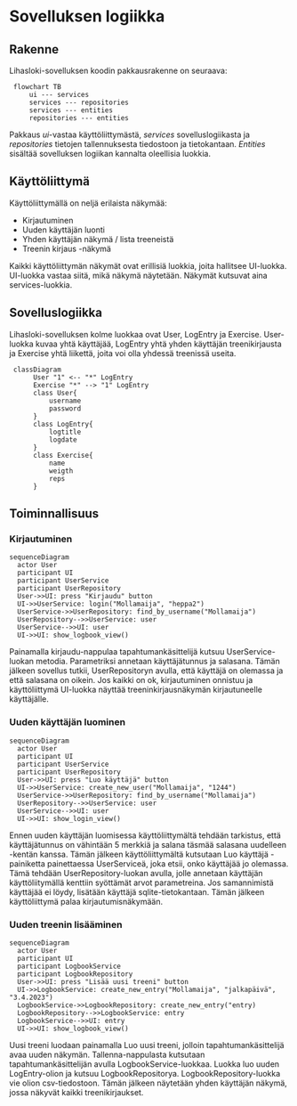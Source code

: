 # Sovelluksen logiikka


## Rakenne

Lihasloki-sovelluksen koodin pakkausrakenne on seuraava:
```mermaid
 flowchart TB
     ui --- services
     services --- repositories
     services --- entities
     repositories --- entities
```

Pakkaus *ui*-vastaa käyttöliittymästä, *services* sovelluslogiikasta ja *repositories* tietojen tallennuksesta tiedostoon ja tietokantaan. *Entities* sisältää sovelluksen logiikan kannalta oleellisia luokkia.

## Käyttöliittymä

Käyttöliittymällä on neljä erilaista näkymää:
- Kirjautuminen
- Uuden käyttäjän luonti
- Yhden käyttäjän näkymä / lista treeneistä
- Treenin kirjaus -näkymä

Kaikki käyttöliittymän näkymät ovat erillisiä luokkia, joita hallitsee UI-luokka. UI-luokka vastaa siitä, mikä näkymä näytetään. Näkymät kutsuvat aina services-luokkia.

## Sovelluslogiikka

Lihasloki-sovelluksen kolme luokkaa ovat User, LogEntry ja Exercise. User-luokka kuvaa yhtä käyttäjää, LogEntry yhtä yhden käyttäjän treenikirjausta ja Exercise yhtä liikettä, joita voi olla yhdessä treenissä useita.

```mermaid
 classDiagram
      User "1" <-- "*" LogEntry
      Exercise "*" --> "1" LogEntry
      class User{
          username
          password
      }
      class LogEntry{
          logtitle
          logdate
      }
      class Exercise{
          name
          weigth
          reps
      }
```

## Toiminnallisuus

### Kirjautuminen

```mermaid
sequenceDiagram
  actor User
  participant UI
  participant UserService
  participant UserRepository
  User->>UI: press "Kirjaudu" button
  UI->>UserService: login("Mollamaija", "heppa2")
  UserService->>UserRepository: find_by_username("Mollamaija")
  UserRepository-->>UserService: user
  UserService-->>UI: user
  UI->>UI: show_logbook_view()
```
Painamalla kirjaudu-nappulaa tapahtumankäsittelijä kutsuu UserService-luokan metodia. Parametriksi annetaan käyttäjätunnus ja salasana. Tämän jälkeen sovellus tutkii, UserRepositoryn avulla, että käyttäjä on olemassa ja että salasana on oikein. Jos kaikki on ok, kirjautuminen onnistuu ja käyttöliittymä UI-luokka näyttää treeninkirjausnäkymän kirjautuneelle käyttäjälle.

### Uuden käyttäjän luominen

```mermaid
sequenceDiagram
  actor User
  participant UI
  participant UserService
  participant UserRepository
  User->>UI: press "Luo käyttäjä" button
  UI->>UserService: create_new_user("Mollamaija", "1244")
  UserService->>UserRepository: find_by_username("Mollamaija")
  UserRepository-->>UserService: user
  UserService-->>UI: user
  UI->>UI: show_login_view()
 ```
Ennen uuden käyttäjän luomisessa käyttöliittymältä tehdään tarkistus, että käyttäjätunnus on vähintään 5 merkkiä ja salana täsmää salasana uudelleen -kentän kanssa. Tämän jälkeen käyttöliittymältä kutsutaan Luo käyttäjä -painiketta painettaessa UserServiceä, joka etsii, onko käyttäjää jo olemassa. Tämä tehdään UserRepository-luokan avulla, jolle annetaan käyttäjän käyttöliitymällä kenttiin syöttämät arvot parametreina. Jos samannimistä käyttäjää ei löydy, lisätään käyttäjä sqlite-tietokantaan. Tämän jälkeen käyttöliittymä palaa kirjautumisnäkymään. 

 
 ### Uuden treenin lisääminen

```mermaid
sequenceDiagram
  actor User
  participant UI
  participant LogbookService
  participant LogbookRepository
  User->>UI: press "Lisää uusi treeni" button
  UI->>LogbookService: create_new_entry("Mollamaija", "jalkapäivä", "3.4.2023")
  LogbookService->>LogbookRepository: create_new_entry("entry)
  LogbookRepository-->>LogbookService: entry
  LogbookService-->>UI: entry
  UI->>UI: show_logbook_view()
 ```
 
Uusi treeni luodaan painamalla Luo uusi treeni, jolloin tapahtumankäsittelijä avaa uuden näkymän. Tallenna-nappulasta kutsutaan tapahtumankäsittelijän avulla LogbookService-luokkaa. Luokka luo uuden LogEntry-olion ja kutsuu LogbookRepositorya. LogbookRepository-luokka vie olion csv-tiedostoon. Tämän jälkeen näytetään yhden käyttäjän näkymä, jossa näkyvät kaikki treenikirjaukset.
